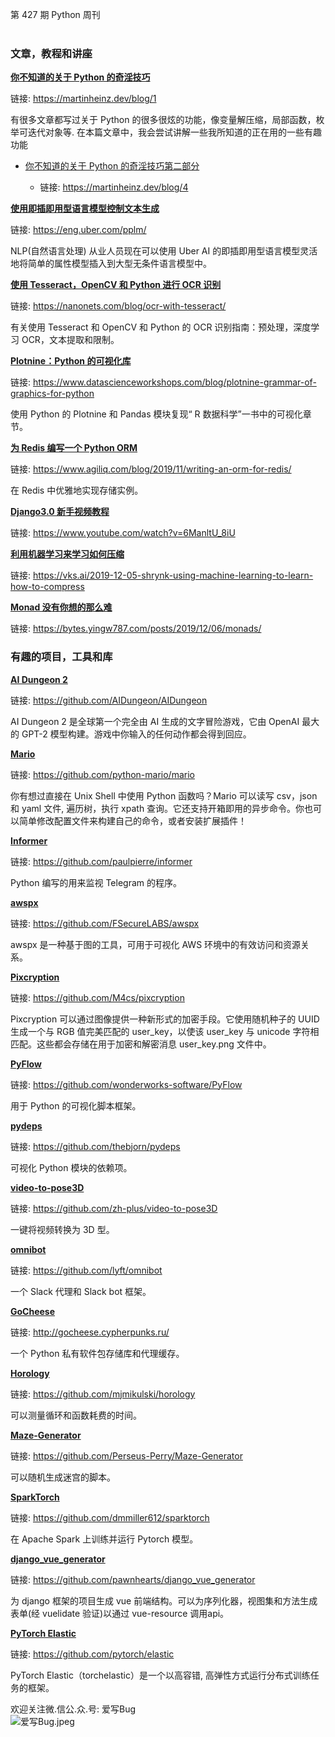第 427 期 Python 周刊<br /><br />
                                                                        
<h3>文章，教程和讲座</h3>
<p><strong><a href="https://yq.aliyun.com/go/articleRenderRedirect?url=https%3A%2F%2Fmartinheinz.dev%2Fblog%2F1" data-url="https://martinheinz.dev/blog/1">你不知道的关于 Python 的奇淫技巧</a></strong></p>
<p>链接:  <a href="https://yq.aliyun.com/go/articleRenderRedirect?url=https%3A%2F%2Fmartinheinz.dev%2Fblog%2F1" data-url="https://martinheinz.dev/blog/1">https://martinheinz.dev/blog/1</a></p>
<p>有很多文章都写过关于 Python 的很多很炫的功能，像变量解压缩，局部函数，枚举可迭代对象等. 在本篇文章中，我会尝试讲解一些我所知道的正在用的一些有趣功能</p>
<ul><li>
<p><a href="https://yq.aliyun.com/go/articleRenderRedirect?url=https%3A%2F%2Fmartinheinz.dev%2Fblog%2F4" data-url="https://martinheinz.dev/blog/4">你不知道的关于 Python 的奇淫技巧第二部分</a></p>
<ul><li>链接: <a href="https://yq.aliyun.com/go/articleRenderRedirect?url=https%3A%2F%2Fmartinheinz.dev%2Fblog%2F4" data-url="https://martinheinz.dev/blog/4">https://martinheinz.dev/blog/4</a>
</li></ul>
</li></ul>
<p><strong><a href="https://yq.aliyun.com/go/articleRenderRedirect?url=https%3A%2F%2Feng.uber.com%2Fpplm%2F" data-url="https://eng.uber.com/pplm/">使用即插即用型语言模型控制文本生成</a></strong></p>
<p>链接:  <a href="https://yq.aliyun.com/go/articleRenderRedirect?url=https%3A%2F%2Feng.uber.com%2Fpplm%2F" data-url="https://eng.uber.com/pplm/">https://eng.uber.com/pplm/</a></p>
<p>NLP(自然语言处理) 从业人员现在可以使用 Uber AI 的即插即用型语言模型灵活地将简单的属性模型插入到大型无条件语言模型中。</p>
<p><strong><a href="https://yq.aliyun.com/go/articleRenderRedirect?url=https%3A%2F%2Fnanonets.com%2Fblog%2Focr-with-tesseract%2F" data-url="https://nanonets.com/blog/ocr-with-tesseract/">使用 Tesseract，OpenCV 和 Python 进行 OCR 识别</a></strong></p>
<p>链接:  <a href="https://yq.aliyun.com/go/articleRenderRedirect?url=https%3A%2F%2Fnanonets.com%2Fblog%2Focr-with-tesseract%2F" data-url="https://nanonets.com/blog/ocr-with-tesseract/">https://nanonets.com/blog/ocr-with-tesseract/</a></p>
<p>有关使用 Tesseract 和 OpenCV 和 Python 的 OCR 识别指南：预处理，深度学习 OCR，文本提取和限制。</p>
<p><strong><a href="https://yq.aliyun.com/go/articleRenderRedirect?url=https%3A%2F%2Fwww.datascienceworkshops.com%2Fblog%2Fplotnine-grammar-of-graphics-for-python" data-url="https://www.datascienceworkshops.com/blog/plotnine-grammar-of-graphics-for-python">Plotnine：Python 的可视化库</a></strong></p>
<p>链接:  <a href="https://yq.aliyun.com/go/articleRenderRedirect?url=https%3A%2F%2Fwww.datascienceworkshops.com%2Fblog%2Fplotnine-grammar-of-graphics-for-python" data-url="https://www.datascienceworkshops.com/blog/plotnine-grammar-of-graphics-for-python">https://www.datascienceworkshops.com/blog/plotnine-grammar-of-graphics-for-python</a></p>
<p>使用 Python 的 Plotnine 和 Pandas 模块复现“ R 数据科学”一书中的可视化章节。</p>
<p><strong><a href="https://yq.aliyun.com/go/articleRenderRedirect?url=https%3A%2F%2Fwww.agiliq.com%2Fblog%2F2019%2F11%2Fwriting-an-orm-for-redis%2F" data-url="https://www.agiliq.com/blog/2019/11/writing-an-orm-for-redis/">为 Redis 编写一个 Python ORM</a></strong></p>
<p>链接:  <a href="https://yq.aliyun.com/go/articleRenderRedirect?url=https%3A%2F%2Fwww.agiliq.com%2Fblog%2F2019%2F11%2Fwriting-an-orm-for-redis%2F" data-url="https://www.agiliq.com/blog/2019/11/writing-an-orm-for-redis/">https://www.agiliq.com/blog/2019/11/writing-an-orm-for-redis/</a></p>
<p>在 Redis 中优雅地实现存储实例。</p>
<p><strong><a href="https://yq.aliyun.com/go/articleRenderRedirect?url=https%3A%2F%2Fwww.youtube.com%2Fwatch%3Fv%3D6ManltU_8iU" data-url="https://www.youtube.com/watch?v=6ManltU_8iU">Django3.0 新手视频教程</a></strong></p>
<p>链接:  <a href="https://yq.aliyun.com/go/articleRenderRedirect?url=https%3A%2F%2Fwww.youtube.com%2Fwatch%3Fv%3D6ManltU_8iU" data-url="https://www.youtube.com/watch?v=6ManltU_8iU">https://www.youtube.com/watch?v=6ManltU_8iU</a></p>
<p><strong><a href="https://yq.aliyun.com/go/articleRenderRedirect?url=https%3A%2F%2Fvks.ai%2F2019-12-05-shrynk-using-machine-learning-to-learn-how-to-compress" data-url="https://vks.ai/2019-12-05-shrynk-using-machine-learning-to-learn-how-to-compress">利用机器学习来学习如何压缩</a></strong></p>
<p>链接:  <a href="https://yq.aliyun.com/go/articleRenderRedirect?url=https%3A%2F%2Fvks.ai%2F2019-12-05-shrynk-using-machine-learning-to-learn-how-to-compress" data-url="https://vks.ai/2019-12-05-shrynk-using-machine-learning-to-learn-how-to-compress">https://vks.ai/2019-12-05-shrynk-using-machine-learning-to-learn-how-to-compress</a></p>
<p><strong><a href="https://yq.aliyun.com/go/articleRenderRedirect?url=https%3A%2F%2Fbytes.yingw787.com%2Fposts%2F2019%2F12%2F06%2Fmonads%2F" data-url="https://bytes.yingw787.com/posts/2019/12/06/monads/">Monad 没有你想的那么难</a></strong></p>
<p>链接:  <a href="https://yq.aliyun.com/go/articleRenderRedirect?url=https%3A%2F%2Fbytes.yingw787.com%2Fposts%2F2019%2F12%2F06%2Fmonads%2F" data-url="https://bytes.yingw787.com/posts/2019/12/06/monads/">https://bytes.yingw787.com/posts/2019/12/06/monads/</a></p>
<h3>有趣的项目，工具和库</h3>
<p><strong><a href="https://yq.aliyun.com/go/articleRenderRedirect?url=https%3A%2F%2Fgithub.com%2FAIDungeon%2FAIDungeon" data-url="https://github.com/AIDungeon/AIDungeon">AI Dungeon 2</a></strong></p>
<p>链接:  <a href="https://yq.aliyun.com/go/articleRenderRedirect?url=https%3A%2F%2Fgithub.com%2FAIDungeon%2FAIDungeon" data-url="https://github.com/AIDungeon/AIDungeon">https://github.com/AIDungeon/AIDungeon</a></p>
<p>AI Dungeon 2 是全球第一个完全由 AI 生成的文字冒险游戏，它由 OpenAI 最大的 GPT-2 模型构建。游戏中你输入的任何动作都会得到回应。</p>
<p><strong><a href="https://yq.aliyun.com/go/articleRenderRedirect?url=https%3A%2F%2Fgithub.com%2Fpython-mario%2Fmario" data-url="https://github.com/python-mario/mario">Mario</a></strong></p>
<p>链接:  <a href="https://yq.aliyun.com/go/articleRenderRedirect?url=https%3A%2F%2Fgithub.com%2Fpython-mario%2Fmario" data-url="https://github.com/python-mario/mario">https://github.com/python-mario/mario</a></p>
<p>你有想过直接在 Unix Shell 中使用 Python 函数吗？Mario 可以读写 csv，json 和 yaml 文件, 遍历树，执行 xpath 查询。它还支持开箱即用的异步命令。你也可以简单修改配置文件来构建自己的命令，或者安装扩展插件！</p>
<p><strong><a href="https://yq.aliyun.com/go/articleRenderRedirect?url=https%3A%2F%2Fgithub.com%2Fpaulpierre%2Finformer" data-url="https://github.com/paulpierre/informer">Informer</a></strong></p>
<p>链接:  <a href="https://yq.aliyun.com/go/articleRenderRedirect?url=https%3A%2F%2Fgithub.com%2Fpaulpierre%2Finformer" data-url="https://github.com/paulpierre/informer">https://github.com/paulpierre/informer</a></p>
<p>Python 编写的用来监视 Telegram 的程序。</p>
<p><strong><a href="https://yq.aliyun.com/go/articleRenderRedirect?url=https%3A%2F%2Fgithub.com%2FFSecureLABS%2Fawspx" data-url="https://github.com/FSecureLABS/awspx">awspx</a></strong></p>
<p>链接:  <a href="https://yq.aliyun.com/go/articleRenderRedirect?url=https%3A%2F%2Fgithub.com%2FFSecureLABS%2Fawspx" data-url="https://github.com/FSecureLABS/awspx">https://github.com/FSecureLABS/awspx</a></p>
<p>awspx 是一种基于图的工具，可用于可视化 AWS 环境中的有效访问和资源关系。</p>
<p><strong><a href="https://yq.aliyun.com/go/articleRenderRedirect?url=https%3A%2F%2Fgithub.com%2FM4cs%2Fpixcryption" data-url="https://github.com/M4cs/pixcryption">Pixcryption</a></strong></p>
<p>链接:  <a href="https://yq.aliyun.com/go/articleRenderRedirect?url=https%3A%2F%2Fgithub.com%2FM4cs%2Fpixcryption" data-url="https://github.com/M4cs/pixcryption">https://github.com/M4cs/pixcryption</a></p>
<p>Pixcryption 可以通过图像提供一种新形式的加密手段。它使用随机种子的 UUID 生成一个与 RGB 值完美匹配的 user_key，以使该 user_key 与 unicode 字符相匹配。这些都会存储在用于加密和解密消息 user_key.png 文件中。</p>
<p><strong><a href="https://yq.aliyun.com/go/articleRenderRedirect?url=https%3A%2F%2Fgithub.com%2Fwonderworks-software%2FPyFlow" data-url="https://github.com/wonderworks-software/PyFlow">PyFlow</a></strong></p>
<p>链接:  <a href="https://yq.aliyun.com/go/articleRenderRedirect?url=https%3A%2F%2Fgithub.com%2Fwonderworks-software%2FPyFlow" data-url="https://github.com/wonderworks-software/PyFlow">https://github.com/wonderworks-software/PyFlow</a></p>
<p>用于 Python 的可视化脚本框架。</p>
<p><strong><a href="https://yq.aliyun.com/go/articleRenderRedirect?url=https%3A%2F%2Fgithub.com%2Fthebjorn%2Fpydeps" data-url="https://github.com/thebjorn/pydeps">pydeps</a></strong></p>
<p>链接:  <a href="https://yq.aliyun.com/go/articleRenderRedirect?url=https%3A%2F%2Fgithub.com%2Fthebjorn%2Fpydeps" data-url="https://github.com/thebjorn/pydeps">https://github.com/thebjorn/pydeps</a></p>
<p>可视化 Python 模块的依赖项。</p>
<p><strong><a href="https://yq.aliyun.com/go/articleRenderRedirect?url=https%3A%2F%2Fgithub.com%2Fzh-plus%2Fvideo-to-pose3D" data-url="https://github.com/zh-plus/video-to-pose3D">video-to-pose3D</a></strong></p>
<p>链接:  <a href="https://yq.aliyun.com/go/articleRenderRedirect?url=https%3A%2F%2Fgithub.com%2Fzh-plus%2Fvideo-to-pose3D" data-url="https://github.com/zh-plus/video-to-pose3D">https://github.com/zh-plus/video-to-pose3D</a></p>
<p>一键将视频转换为 3D 型。</p>
<p><strong><a href="https://yq.aliyun.com/go/articleRenderRedirect?url=https%3A%2F%2Fgithub.com%2Flyft%2Fomnibot" data-url="https://github.com/lyft/omnibot">omnibot</a></strong></p>
<p>链接:  <a href="https://yq.aliyun.com/go/articleRenderRedirect?url=https%3A%2F%2Fgithub.com%2Flyft%2Fomnibot" data-url="https://github.com/lyft/omnibot">https://github.com/lyft/omnibot</a></p>
<p>一个 Slack 代理和 Slack bot 框架。</p>
<p><strong><a href="https://yq.aliyun.com/go/articleRenderRedirect?url=http%3A%2F%2Fgocheese.cypherpunks.ru%2F" data-url="http://gocheese.cypherpunks.ru/">GoCheese</a></strong></p>
<p>链接:  <a href="https://yq.aliyun.com/go/articleRenderRedirect?url=http%3A%2F%2Fgocheese.cypherpunks.ru%2F" data-url="http://gocheese.cypherpunks.ru/">http://gocheese.cypherpunks.ru/</a></p>
<p>一个 Python 私有软件包存储库和代理缓存。</p>
<p><strong><a href="https://yq.aliyun.com/go/articleRenderRedirect?url=https%3A%2F%2Fgithub.com%2Fmjmikulski%2Fhorology" data-url="https://github.com/mjmikulski/horology">Horology</a></strong></p>
<p>链接:  <a href="https://yq.aliyun.com/go/articleRenderRedirect?url=https%3A%2F%2Fgithub.com%2Fmjmikulski%2Fhorology" data-url="https://github.com/mjmikulski/horology">https://github.com/mjmikulski/horology</a></p>
<p>可以测量循环和函数耗费的时间。</p>
<p><strong><a href="https://yq.aliyun.com/go/articleRenderRedirect?url=https%3A%2F%2Fgithub.com%2FPerseus-Perry%2FMaze-Generator" data-url="https://github.com/Perseus-Perry/Maze-Generator">Maze-Generator</a></strong></p>
<p>链接:  <a href="https://yq.aliyun.com/go/articleRenderRedirect?url=https%3A%2F%2Fgithub.com%2FPerseus-Perry%2FMaze-Generator" data-url="https://github.com/Perseus-Perry/Maze-Generator">https://github.com/Perseus-Perry/Maze-Generator</a></p>
<p>可以随机生成迷宫的脚本。</p>
<p><strong><a href="https://yq.aliyun.com/go/articleRenderRedirect?url=https%3A%2F%2Fgithub.com%2Fdmmiller612%2Fsparktorch" data-url="https://github.com/dmmiller612/sparktorch">SparkTorch</a></strong></p>
<p>链接:  <a href="https://yq.aliyun.com/go/articleRenderRedirect?url=https%3A%2F%2Fgithub.com%2Fdmmiller612%2Fsparktorch" data-url="https://github.com/dmmiller612/sparktorch">https://github.com/dmmiller612/sparktorch</a></p>
<p>在 Apache Spark 上训练并运行 Pytorch 模型。</p>
<p><strong><a href="https://yq.aliyun.com/go/articleRenderRedirect?url=https%3A%2F%2Fgithub.com%2Fpawnhearts%2Fdjango_vue_generator" data-url="https://github.com/pawnhearts/django_vue_generator">django_vue_generator</a></strong></p>
<p>链接:  <a href="https://yq.aliyun.com/go/articleRenderRedirect?url=https%3A%2F%2Fgithub.com%2Fpawnhearts%2Fdjango_vue_generator" data-url="https://github.com/pawnhearts/django_vue_generator">https://github.com/pawnhearts/django_vue_generator</a></p>
<p>为 django 框架的项目生成 vue 前端结构。可以为序列化器，视图集和方法生成表单(经 vuelidate 验证)以通过 vue-resource 调用api。</p>
<p><strong><a href="https://yq.aliyun.com/go/articleRenderRedirect?url=https%3A%2F%2Fgithub.com%2Fpytorch%2Felastic" data-url="https://github.com/pytorch/elastic">PyTorch Elastic</a></strong></p>
<p>链接:  <a href="https://yq.aliyun.com/go/articleRenderRedirect?url=https%3A%2F%2Fgithub.com%2Fpytorch%2Felastic" data-url="https://github.com/pytorch/elastic">https://github.com/pytorch/elastic</a></p>
<p>PyTorch Elastic（torchelastic）是一个以高容错, 高弹性方式运行分布式训练任务的框架。</p>
<p>欢迎关注微.信公.众.号: 爱写Bug<br><img src="https://upload-images.jianshu.io/upload_images/15739839-4de04509a18a1ff6.jpeg?imageMogr2/auto-orient/strip%7CimageView2/2/w/1240" alt="爱写Bug.jpeg" title="爱写Bug.jpeg"></p>

                                                            